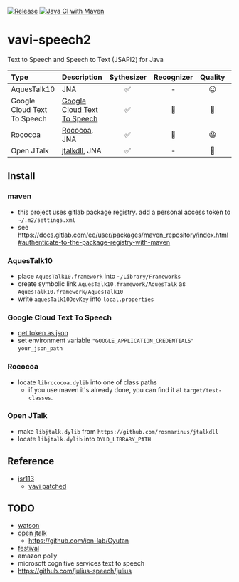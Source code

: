 [![Release](https://jitpack.io/v/umjammer/vavi-speech2.svg)](https://jitpack.io/#umjammer/vavi-speech2)  [![Java CI with Maven](https://github.com/umjammer/vavi-speech2/workflows/Java%20CI%20with%20Maven/badge.svg)](https://github.com/umjammer/vavi-speech2/actions)


# vavi-speech2

Text to Speech and Speech to Text (JSAPI2) for Java

| **Type** | **Description** | **Sythesizer** | **Recognizer** | **Quality** | **Comment** |
|:---------|:----------------|:---------:|:--------------:|:-----------:|:------------|
| AquesTalk10 | JNA | ✅ |  - | 😐 | |
| Google Cloud Text To Speech | [Google Cloud Text To Speech](https://cloud.google.com/text-to-speech/docs/quickstart-client-libraries) | ✅ | 🚧 | 👑 | |
| Rococoa | [Rococoa](https://github.com/iterate-ch/rococoa/blob/d5fdd3b884d5f044bc0b168aff66e5f52a014da8/rococoa/rococoa-contrib/src/test/java/org/rococoa/contrib/appkit/NSSpeechSynthesizerTest.java), JNA | ✅ | 🚫 | 😃 | |
| Open JTalk | [jtalkdll](https://github.com/rosmarinus/jtalkdll), JNA | ✅ | - | 💩 | |

## Install

### maven

 * this project uses gitlab package registry. add a personal access token to `~/.m2/settings.xml`
 * see https://docs.gitlab.com/ee/user/packages/maven_repository/index.html#authenticate-to-the-package-registry-with-maven

### AquesTalk10

 * place `AquesTalk10.framework` into `~/Library/Frameworks`
 * create symbolic link `AquesTalk10.framework/AquesTalk` as `AquesTalk10.framework/AquesTalk10`
 * write `aquesTalk10DevKey` into `local.properties`

### Google Cloud Text To Speech

 * [get token as json](https://cloud.google.com/text-to-speech/docs/quickstart-client-libraries)
 * set environment variable `"GOOGLE_APPLICATION_CREDENTIALS"` `your_json_path`

### Rococoa

 * locate `librococoa.dylib` into one of class paths
   * if you use maven it's already done, you can find it at `target/test-classes`.

### Open JTalk

 * make `libjtalk.dylib` from `https://github.com/rosmarinus/jtalkdll`
 * locate `libjtalk.dylib` into `DYLD_LIBRARY_PATH`

## Reference

 * [jsr113](https://github.com/JVoiceXML/jsapi)
   * [vavi patched](https://github.com/umjammer/jsapi)

## TODO

 * [watson](https://www.ibm.com/watson/jp-ja/developercloud/text-to-speech.html)
 * [open jtalk](http://open-jtalk.sourceforge.net/)
   * https://github.com/icn-lab/Gyutan
 * [festival](https://github.com/festvox/festival)
 * amazon polly
 * microsoft cognitive services text to speech
 * https://github.com/julius-speech/julius
